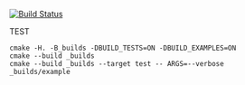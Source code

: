 [![Build Status](https://travis-ci.org/BinaryTreesImplementation/RedBlackTree.svg?branch=master)](https://travis-ci.org/BinaryTreesImplementation/RedBlackTree) 

TEST
```
cmake -H. -B_builds -DBUILD_TESTS=ON -DBUILD_EXAMPLES=ON
cmake --build _builds
cmake --build _builds --target test -- ARGS=--verbose
_builds/example
```
